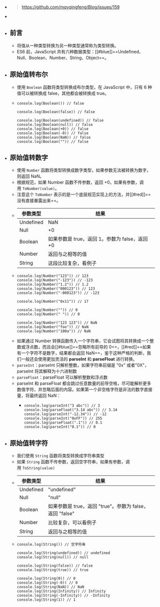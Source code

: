 - > https://github.com/mqyqingfeng/Blog/issues/159
-
- ## 前言
	- 将值从一种类型转换为另一种类型通常称为类型转换。
	- ES6 前，JavaScript 共有六种数据类型：[[#blue]]==Undefined、Null、Boolean、Number、String、Object==。
- ## 原始值转布尔
	- 使用 `Boolean` 函数将类型转换成布尔类型，在 JavaScript 中，只有 6 种值可以被转换成 false，其他都会被转换成 true。
	- ```
	  console.log(Boolean()) // false
	  
	  console.log(Boolean(false)) // false
	  
	  console.log(Boolean(undefined)) // false
	  console.log(Boolean(null)) // false
	  console.log(Boolean(+0)) // false
	  console.log(Boolean(-0)) // false
	  console.log(Boolean(NaN)) // false
	  console.log(Boolean("")) // false
	  ```
- ## 原始值转数字
	- 使用 `Number` 函数将类型转换成数字类型，如果参数无法被转换为数字，则返回 NaN。
	- 根据规范，如果 Number 函数不传参数，返回 +0，如果有参数，调用 `ToNumber(value)`。
	- 注意这个 `ToNumber` 表示的是一个底层规范实现上的方法，并[[#red]]==没有直接暴露出来==。
	- |参数类型|结果|
	  |--|--|
	  |Undefined	|NaN|
	  |Null|+0|
	  |Boolean|如果参数是 true，返回 1。参数为 false，返回 +0|
	  |Number|返回与之相等的值|
	  |String|这段比较复杂，看例子|
	- ```
	  console.log(Number("123")) // 123
	  console.log(Number("-123")) // -123
	  console.log(Number("1.2")) // 1.2
	  console.log(Number("000123")) // 123
	  console.log(Number("-000123")) // -123
	  
	  console.log(Number("0x11")) // 17
	  
	  console.log(Number("")) // 0
	  console.log(Number(" ")) // 0
	  
	  console.log(Number("123 123")) // NaN
	  console.log(Number("foo")) // NaN
	  console.log(Number("100a")) // NaN
	  ```
	- 如果通过 Number 转换函数传入一个字符串，它会试图将其转换成一个整数或浮点数，而且会[[#blue]]==忽略所有前导的 0==，[[#red]]==如果有一个字符不是数字，结果都会返回 NaN==，鉴于这种严格的判断，我们一般还会使用更加灵活的 **parseInt** 和 **parseFloat** 进行转换。
	- `parseInt`：parseInt 只解析整数，如果字符串前缀是 "0x" 或者"0X"，parseInt 将其解释为十六进制数
	- `parseFloat`：parseFloat 可以解析整数和浮点数
	- parseInt 和 parseFloat 都会跳过任意数量的前导空格，尽可能解析更多数值字符，并忽略后面的内容。如果第一个非空格字符是非法的数字直接量，将最终返回 NaN：
		- ```
		  console.log(parseInt("3 abc")) // 3
		  console.log(parseFloat("3.14 abc")) // 3.14
		  console.log(parseInt("-12.34")) // -12
		  console.log(parseInt("0xFF")) // 255
		  console.log(parseFloat(".1")) // 0.1
		  console.log(parseInt("0.1")) // 0
		  ```
- ## 原始值转字符
	- 我们使用 `String` 函数将类型转换成字符串类型
	- 如果 `String` 函数不传参数，返回空字符串，如果有参数，调用 `ToString(value)`
	- |参数类型|结果|
	  |--|--|
	  |Undefined|"undefined"|
	  |Null|"null"|
	  |Boolean|如果参数是 true，返回 "true"。参数为 false，返回 "false"|
	  |Number|比较复杂，可以看例子|
	  |String|返回与之相等的值|
	- ```
	  console.log(String()) // 空字符串
	  
	  console.log(String(undefined)) // undefined
	  console.log(String(null)) // null
	  
	  console.log(String(false)) // false
	  console.log(String(true)) // true
	  
	  console.log(String(0)) // 0
	  console.log(String(-0)) // 0
	  console.log(String(NaN)) // NaN
	  console.log(String(Infinity)) // Infinity
	  console.log(String(-Infinity)) // -Infinity
	  console.log(String(1)) // 1
	  ```